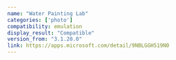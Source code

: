 ```yaml
---
name: "Water Painting Lab"
categories: ['photo']
compatibility: emulation
display_result: "Compatible"
version_from: "3.1.20.0"
link: https://apps.microsoft.com/detail/9NBLGGH519N0
---
```

